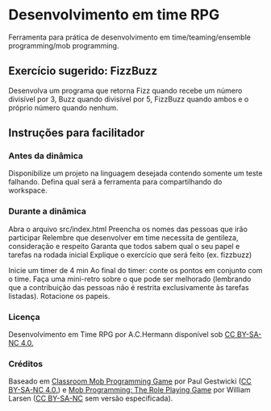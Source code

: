 # Desenvolvimento em time RPG

Ferramenta para prática de desenvolvimento em time/teaming/ensemble programming/mob programming.

## Exercício sugerido: FizzBuzz

Desenvolva um programa que retorna Fizz quando recebe um número divisível por 3, Buzz quando divisível por 5, FizzBuzz quando ambos e o próprio número quando nenhum.

## Instruções para facilitador

### Antes da dinâmica

Disponibilize um projeto na linguagem desejada contendo somente um teste falhando.
Defina qual será a ferramenta para compartilhando do workspace.

### Durante a dinâmica

Abra o arquivo src/index.html
Preencha os nomes das pessoas que irão participar
Relembre que desenvolver em time necessita de gentileza, consideração e respeito 
Garanta que todos sabem qual o seu papel e tarefas na rodada inicial
Explique o exercício que será feito (ex. fizzbuzz)

Inicie um timer de 4 min
Ao final do timer: conte os pontos em conjunto com o time. Faça uma mini-retro sobre o que pode ser melhorado (lembrando que a contribuição das pessoas não é restrita exclusivamente às tarefas listadas).
Rotacione os papeis.

### Licença
Desenvolvimento em Time RPG por A.C.Hermann disponível sob <a href="https://creativecommons.org/licenses/by-nc-sa/4.0/">CC BY-SA-NC 4.0.</a>

### Créditos
Baseado em <a href="https://classroom-mob-game.github.io/">Classroom Mob Programming Game</a> por Paul Gestwicki (<a href="https://creativecommons.org/licenses/by-nc-sa/4.0/">CC BY-SA-NC 4.0.</a>) 
  e <a href="https://github.com/willemlarsen/mobprogrammingrpg">Mob Programming: The Role Playing Game</a> por William Larsen (<a href="https://creativecommons.org/licenses/by-nc-sa/4.0/">CC BY-SA-NC</a> sem versão especificada).